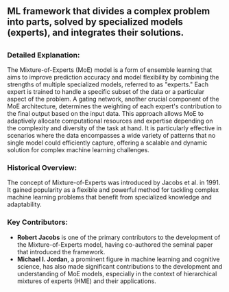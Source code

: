 ## ML framework that divides a complex problem into parts, solved by specialized models (experts), and integrates their solutions.
##

### Detailed Explanation:

The Mixture-of-Experts (MoE) model is a form of ensemble learning that aims to improve prediction accuracy and model flexibility by combining the strengths of multiple specialized models, referred to as "experts." Each expert is trained to handle a specific subset of the data or a particular aspect of the problem. A gating network, another crucial component of the MoE architecture, determines the weighting of each expert's contribution to the final output based on the input data. This approach allows MoE to adaptively allocate computational resources and expertise depending on the complexity and diversity of the task at hand. It is particularly effective in scenarios where the data encompasses a wide variety of patterns that no single model could efficiently capture, offering a scalable and dynamic solution for complex machine learning challenges.

### Historical Overview:

The concept of Mixture-of-Experts was introduced by Jacobs et al. in 1991. It gained popularity as a flexible and powerful method for tackling complex machine learning problems that benefit from specialized knowledge and adaptability.

### Key Contributors:

- **Robert Jacobs** is one of the primary contributors to the development of the Mixture-of-Experts model, having co-authored the seminal paper that introduced the framework.
- **Michael I. Jordan**, a prominent figure in machine learning and cognitive science, has also made significant contributions to the development and understanding of MoE models, especially in the context of hierarchical mixtures of experts (HME) and their applications.